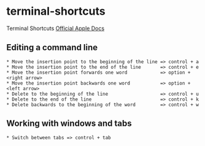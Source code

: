 # terminal-shortcuts
Terminal Shortcuts
[Official Apple Docs](https://support.apple.com/en-in/guide/terminal/keyboard-shortcuts-trmlshtcts/mac)

## Editing a command line
```
* Move the insertion point to the beginning of the line => control + a
* Move the insertion point to the end of the line       => control + e
* Move the insertion point forwards one word            => option + <right arrow>
* Move the insertion point backwards one word           => option + <left arrow>
* Delete to the beginning of the line                   => control + u
* Delete to the end of the line                         => control + k
* Delete backwards to the beginning of the word         => control + w
```
## Working with windows and tabs
```
* Switch between tabs => control + tab
```
